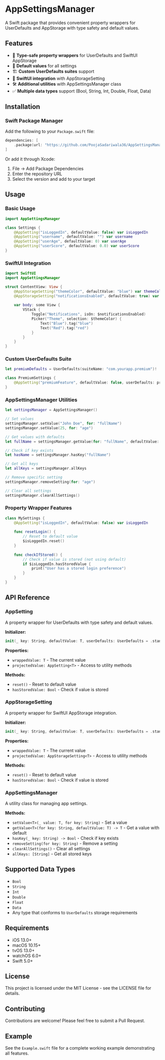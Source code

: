 # AppSettingsManager

A Swift package that provides convenient property wrappers for UserDefaults and AppStorage with type safety and default values.

## Features

- 🎯 **Type-safe property wrappers** for UserDefaults and SwiftUI AppStorage
- 🔧 **Default values** for all settings
- 🏗️ **Custom UserDefaults suites** support
- 📱 **SwiftUI integration** with AppStorageSetting
- 🛠️ **Additional utilities** with AppSettingsManager class
- ✅ **Multiple data types** support (Bool, String, Int, Double, Float, Data)

## Installation

### Swift Package Manager

Add the following to your `Package.swift` file:

```swift
dependencies: [
    .package(url: "https://github.com/PoojaSadariwala36/AppSettingsManager.git", from: "1.0.0")
]
```

Or add it through Xcode:
1. File → Add Package Dependencies
2. Enter the repository URL
3. Select the version and add to your target

## Usage

### Basic Usage

```swift
import AppSettingsManager

class Settings {
    @AppSetting("isLoggedIn", defaultValue: false) var isLoggedIn
    @AppSetting("username", defaultValue: "") var username
    @AppSetting("userAge", defaultValue: 0) var userAge
    @AppSetting("userScore", defaultValue: 0.0) var userScore
}
```

### SwiftUI Integration

```swift
import SwiftUI
import AppSettingsManager

struct ContentView: View {
    @AppStorageSetting("themeColor", defaultValue: "blue") var themeColor
    @AppStorageSetting("notificationsEnabled", defaultValue: true) var notificationsEnabled
    
    var body: some View {
        VStack {
            Toggle("Notifications", isOn: $notificationsEnabled)
            Picker("Theme", selection: $themeColor) {
                Text("Blue").tag("blue")
                Text("Red").tag("red")
            }
        }
    }
}
```

### Custom UserDefaults Suite

```swift
let premiumDefaults = UserDefaults(suiteName: "com.yourapp.premium")!

class PremiumSettings {
    @AppSetting("premiumFeature", defaultValue: false, userDefaults: premiumDefaults) var premiumFeature
}
```

### AppSettingsManager Utilities

```swift
let settingsManager = AppSettingsManager()

// Set values
settingsManager.setValue("John Doe", for: "fullName")
settingsManager.setValue(25, for: "age")

// Get values with defaults
let fullName = settingsManager.getValue(for: "fullName", defaultValue: "Unknown")

// Check if key exists
let hasName = settingsManager.hasKey("fullName")

// Get all keys
let allKeys = settingsManager.allKeys

// Remove specific setting
settingsManager.removeSetting(for: "age")

// Clear all settings
settingsManager.clearAllSettings()
```

### Property Wrapper Features

```swift
class MySettings {
    @AppSetting("isLoggedIn", defaultValue: false) var isLoggedIn
    
    func resetLogin() {
        // Reset to default value
        $isLoggedIn.reset()
    }
    
    func checkIfStored() {
        // Check if value is stored (not using default)
        if $isLoggedIn.hasStoredValue {
            print("User has a stored login preference")
        }
    }
}
```

## API Reference

### AppSetting<T>

A property wrapper for UserDefaults with type safety and default values.

**Initializer:**
```swift
init(_ key: String, defaultValue: T, userDefaults: UserDefaults = .standard)
```

**Properties:**
- `wrappedValue: T` - The current value
- `projectedValue: AppSetting<T>` - Access to utility methods

**Methods:**
- `reset()` - Reset to default value
- `hasStoredValue: Bool` - Check if value is stored

### AppStorageSetting<T>

A property wrapper for SwiftUI AppStorage integration.

**Initializer:**
```swift
init(_ key: String, defaultValue: T, userDefaults: UserDefaults = .standard)
```

**Properties:**
- `wrappedValue: T` - The current value
- `projectedValue: AppStorageSetting<T>` - Access to utility methods

**Methods:**
- `reset()` - Reset to default value
- `hasStoredValue: Bool` - Check if value is stored

### AppSettingsManager

A utility class for managing app settings.

**Methods:**
- `setValue<T>(_ value: T, for key: String)` - Set a value
- `getValue<T>(for key: String, defaultValue: T) -> T` - Get a value with default
- `hasKey(_ key: String) -> Bool` - Check if key exists
- `removeSetting(for key: String)` - Remove a setting
- `clearAllSettings()` - Clear all settings
- `allKeys: [String]` - Get all stored keys

## Supported Data Types

- `Bool`
- `String`
- `Int`
- `Double`
- `Float`
- `Data`
- Any type that conforms to `UserDefaults` storage requirements

## Requirements

- iOS 13.0+
- macOS 10.15+
- tvOS 13.0+
- watchOS 6.0+
- Swift 5.0+

## License

This project is licensed under the MIT License - see the LICENSE file for details.

## Contributing

Contributions are welcome! Please feel free to submit a Pull Request.

## Example

See the `Example.swift` file for a complete working example demonstrating all features.
